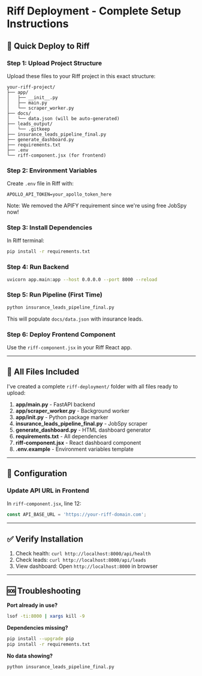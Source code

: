 # Riff Deployment - Complete Setup Instructions

## 🚀 Quick Deploy to Riff

### Step 1: Upload Project Structure

Upload these files to your Riff project in this exact structure:

```
your-riff-project/
├── app/
│   ├── __init__.py
│   ├── main.py
│   └── scraper_worker.py
├── docs/
│   └── data.json (will be auto-generated)
├── leads_output/
│   └── .gitkeep
├── insurance_leads_pipeline_final.py
├── generate_dashboard.py
├── requirements.txt
├── .env
└── riff-component.jsx (for frontend)
```

### Step 2: Environment Variables

Create `.env` file in Riff with:

```
APOLLO_API_TOKEN=your_apollo_token_here
```

Note: We removed the APIFY requirement since we're using free JobSpy now!

### Step 3: Install Dependencies

In Riff terminal:
```bash
pip install -r requirements.txt
```

### Step 4: Run Backend

```bash
uvicorn app.main:app --host 0.0.0.0 --port 8000 --reload
```

### Step 5: Run Pipeline (First Time)

```bash
python insurance_leads_pipeline_final.py
```

This will populate `docs/data.json` with insurance leads.

### Step 6: Deploy Frontend Component

Use the `riff-component.jsx` in your Riff React app.

---

## 📁 All Files Included

I've created a complete `riff-deployment/` folder with all files ready to upload:

1. **app/main.py** - FastAPI backend
2. **app/scraper_worker.py** - Background worker
3. **app/__init__.py** - Python package marker
4. **insurance_leads_pipeline_final.py** - JobSpy scraper
5. **generate_dashboard.py** - HTML dashboard generator
6. **requirements.txt** - All dependencies
7. **riff-component.jsx** - React dashboard component
8. **.env.example** - Environment variables template

---

## 🔧 Configuration

### Update API URL in Frontend

In `riff-component.jsx`, line 12:
```javascript
const API_BASE_URL = 'https://your-riff-domain.com';
```

---

## ✅ Verify Installation

1. Check health: `curl http://localhost:8000/api/health`
2. Check leads: `curl http://localhost:8000/api/leads`
3. View dashboard: Open `http://localhost:8000` in browser

---

## 🆘 Troubleshooting

**Port already in use?**
```bash
lsof -ti:8000 | xargs kill -9
```

**Dependencies missing?**
```bash
pip install --upgrade pip
pip install -r requirements.txt
```

**No data showing?**
```bash
python insurance_leads_pipeline_final.py
```

